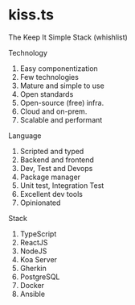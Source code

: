 # kiss.ts
The Keep It Simple Stack (whishlist)

Technology
1. Easy componentization
1. Few technologies
1. Mature and simple to use
1. Open standards
1. Open-source (free) infra.
1. Cloud and on-prem.
1. Scalable and performant

Language
1. Scripted and typed
1. Backend and frontend
1. Dev, Test and Devops
1. Package manager
1. Unit test, Integration Test
1. Excellent dev tools
1. Opinionated

Stack
1. TypeScript
1. ReactJS
1. NodeJS
1. Koa Server
1. Gherkin
1. PostgreSQL
1. Docker
1. Ansible

